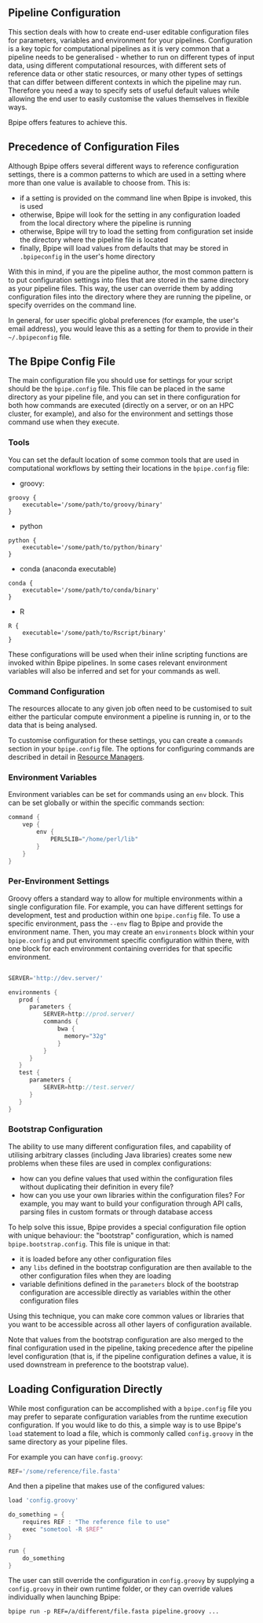 [comment]: <> ( vim: ts=20 expandtab tw=100 spell nocindent nosmartindent filetype=Markdown)

## Pipeline Configuration

This section deals with how to create end-user editable configuration files for parameters, variables
and environment for your pipelines. Configuration is a key topic for computational
pipelines as it is very common that a pipeline needs to be generalised - whether to run
on different types of input data, using different computational resources, with different
sets of reference data or other static resources, or many other types of settings that
can differ between different contexts in which the pipeline may run. Therefore you
need a way to specify sets of useful default values while allowing the end user to 
easily customise the values themselves in flexible ways.

Bpipe offers features to achieve this.

## Precedence of Configuration Files

Although Bpipe offers several different ways to reference configuration settings, there is
a common patterns to which are used in a setting where more than one value is available to 
choose from. This is:

- if a setting is provided on the command line when Bpipe is invoked, this is used
- otherwise, Bpipe will look for the setting in any configuration loaded from the local 
  directory where the pipeline is running
- otherwise, Bpipe will try to load the setting from configuration set inside the directory
  where the pipeline file is located
- finally, Bpipe will load values from defaults that may be stored in `.bpipeconfig` in the user's
  home directory

With this in mind, if you are the pipeline author, the most common pattern is to put configuration
settings into files that are stored in the same directory as your pipeline files. This way, the user
can override them by adding configuration files into the directory where they are running the pipeline,
or specify overrides on the command line.

In general, for user specific global preferences (for example, the user's email address), you would
leave this as a setting for them to provide in their `~/.bpipeconfig` file.

## The Bpipe Config File

The main configuration file you should use for settings for your script should be the `bpipe.config` file.
This file can be placed in the same directory as your pipeline file, and you can set in there
configuration for both how commands are executed (directly on a server, or on an HPC cluster, for example), and
also for the environment and settings those command use when they execute.

### Tools

You can set the default location of some common tools that are used in computational workflows by setting 
their locations in the `bpipe.config` file:

- groovy:

```
groovy {
    executable='/some/path/to/groovy/binary'
}
```

- python
```
python {
    executable='/some/path/to/python/binary'
}
```

- conda (anaconda executable)
```
conda {
    executable='/some/path/to/conda/binary'
}
```


- R
```
R {
    executable='/some/path/to/Rscript/binary'
}
```

These configurations will be used when their inline scripting functions are invoked within 
Bpipe pipelines. In some cases relevant environment variables will also be inferred and set
for your commands as well.

### Command Configuration

The resources allocate to any given job often need to be customised to suit either the 
particular compute environment a pipeline is running in, or to the data that is being 
analysed.

To customise configuration for these settings, you can create a `commands` section in your
`bpipe.config` file. The options for configuring commands are described in detail in [Resource Managers](ResourceManagers.md).

### Environment Variables

Environment variables can be set for commands using an `env` block. This can be set globally or within 
the specific commands section:

```groovy
command {
    vep {
        env {
            PERL5LIB="/home/perl/lib"
        }
    }
}
```


### Per-Environment Settings

Groovy offers a standard way to allow for multiple environments within a single configuration file. For example,
you can have different settings for development, test and production within one `bpipe.config` file. To use 
a specific environment, pass the `--env` flag to Bpipe and provide the environment name. Then, you may create
an `environments` block within your `bpipe.config` and put environment specific configuration within there, with
one block for each environment containing overrides for that specific environment.


```groovy

SERVER='http://dev.server/'

environments {
   prod {
      parameters {
          SERVER=http://prod.server/
          commands {
              bwa {
                memory="32g"
              }
          }
      }
   }
   test {
      parameters {
          SERVER=http://test.server/
      }
   }
}
```

### Bootstrap Configuration

The ability to use many different configuration files, and capability of utilising arbitrary 
classes (including Java libraries) creates some new problems when these files are used
in complex configurations: 

- how can you define values that used within the configuration files without
  duplicating their definition in every file?
- how can you use your own libraries within the configuration files? For example,
  you may want to build  your configuration through API calls, parsing files in
  custom formats or through database access
  
To help solve this issue, Bpipe provides a special configuration file option with unique
behaviour: the "bootstrap" configuration, which is named `bpipe.bootstrap.config`. This
file is unique in that:

- it is loaded before any other configuration files
- any `libs` defined in the bootstrap configuration are then available to the other
  configuration files when they are loading
- variable definitions defined in the `parameters` block of the bootstrap configuration
  are accessible directly as variables within the other configuration files
  
Using this technique, you can make core common values or libraries that you want to be
accessible across all other layers of configuration available.

Note that values from the bootstrap configuration are also merged to the final configuration
used in the pipeline, taking precedence after the pipeline level configuration (that is,
if the pipeline configuration defines a value, it is used 
downstream in preference to the bootstrap value).

## Loading Configuration Directly

While most configuration can be accomplished with a `bpipe.config` file you may prefer to separate 
configuration variables from the runtime execution configuration. If you would like to do this,
a simple way is to use Bpipe's `load` statement to load a file, which is commonly called `config.groovy`
in the same directory as your pipeline files.

For example you can have `config.groovy`:

```groovy
REF='/some/reference/file.fasta'
```

And then a pipeline that makes use of the configured values:

```groovy
load 'config.groovy'

do_something = {
    requires REF : "The reference file to use"
    exec "sometool -R $REF"
}

run {
    do_something
}
```

The user can still override the configuration in `config.groovy` by supplying a `config.groovy` in their own
runtime folder, or they can override values individually when launching Bpipe:

```
bpipe run -p REF=/a/different/file.fasta pipeline.groovy ...
```
